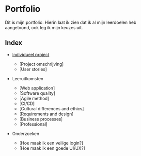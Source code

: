 # Portfolio
Dit is mijn portfolio. Hierin laat ik zien dat ik al mijn leerdoelen heb aangetoond, ook leg ik mijn keuzes uit.

## Index

  - [Individueel project](https://github.com/TijndeRooij/Portfolio/blob/main/IP.md)
      - [Project omschrijving]
      - [User stories]
      
  - Leeruitkomsten
      - [Web application]
      - [Software quality]
      - [Agile method]
      - [CI/CD]
      - [Cultural differences and ethics]
      - [Requirements and design]
      - [Business processes]
      - [Professional]
  
  - Onderzoeken
      - [Hoe maak ik een veilige login?]
      - [Hoe maak ik een goede UI/UX?]
